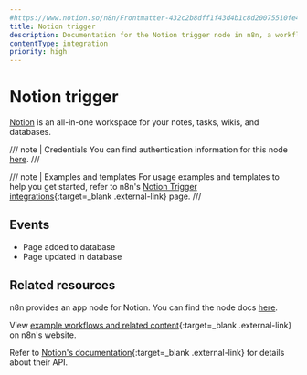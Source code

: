 ```yaml
---
#https://www.notion.so/n8n/Frontmatter-432c2b8dff1f43d4b1c8d20075510fe4
title: Notion trigger
description: Documentation for the Notion trigger node in n8n, a workflow automation platform. Includes details of operations and configuration, and links to examples and credentials information.
contentType: integration
priority: high
---
```


# Notion trigger

[Notion](https://notion.so) is an all-in-one workspace for your notes, tasks, wikis, and databases.

/// note | Credentials
You can find authentication information for this node [here](/integrations/builtin/credentials/notion/).
///

///  note  | Examples and templates
For usage examples and templates to help you get started, refer to n8n's [Notion Trigger integrations](https://n8n.io/integrations/notion-trigger-beta/){:target=_blank .external-link} page.
///

## Events

* Page added to database
* Page updated in database

## Related resources

n8n provides an app node for Notion. You can find the node docs [here](/integrations/builtin/app-nodes/n8n-nodes-base.notion/).

View [example workflows and related content](https://n8n.io/integrations/notion-trigger/){:target=_blank .external-link} on n8n's website.

Refer to [Notion's documentation](https://developers.notion.com/){:target=_blank .external-link} for details about their API.

